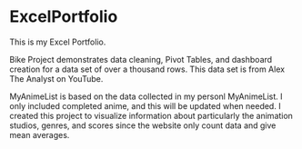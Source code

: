 # ExcelPortfolio
This is my Excel Portfolio.

Bike Project demonstrates data cleaning, Pivot Tables, and dashboard creation for a data set of over a thousand rows. This data set is from Alex The Analyst on YouTube.

MyAnimeList is based on the data collected in my personl MyAnimeList. I only included completed anime, and this will be updated when needed. I created this project to visualize information about particularly the animation studios, genres, and scores since the website only count data and give mean averages.

